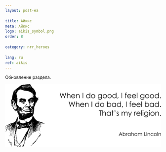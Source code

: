 ```yaml
---
layout: post-ea

title: Айкис
meta: Айкис
logo: aikis_symbol.png
order: 8

category: nrr_heroes

lang: ru
ref: aikis
---
```


Обновление раздела.

<a data-fancybox="gallery" href="/img/programming/Lincoln.png"><img src="/img/programming/Lincoln.png" alt=""></a>
